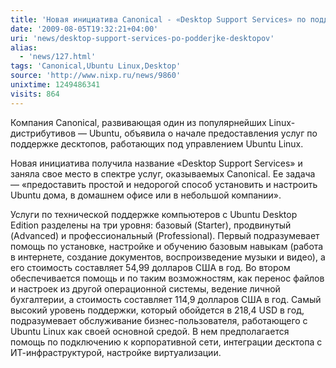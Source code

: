 ```yaml
---
title: 'Новая инициатива Canonical - «Desktop Support Services» по поддержке десктопов'
date: '2009-08-05T19:32:21+04:00'
uri: 'news/desktop-support-services-po-podderjke-desktopov'
alias: 
  - 'news/127.html'
tags: 'Canonical,Ubuntu Linux,Desktop'
source: 'http://www.nixp.ru/news/9860'
unixtime: 1249486341
visits: 864
---
```

Компания Canonical, развивающая один из популярнейших Linux-дистрибутивов — Ubuntu, объявила о начале предоставления услуг по поддержке десктопов, работающих под управлением Ubuntu Linux.

Новая инициатива получила название «Desktop Support Services» и заняла свое место в спектре услуг, оказываемых Canonical. Ее задача — «предоставить простой и недорогой способ установить и настроить Ubuntu дома, в домашнем офисе или в небольшой компании».

Услуги по технической поддержке компьютеров с Ubuntu Desktop Edition разделены на три уровня: базовый (Starter), продвинутый (Advanced) и профессиональный (Professional). Первый подразумевает помощь по установке, настройке и обучению базовым навыкам (работа в интернете, создание документов, воспроизведение музыки и видео), а его стоимость составляет 54,99 долларов США в год. Во втором обеспечивается помощь и по таким возможностям, как перенос файлов и настроек из другой операционной системы, ведение личной бухгалтерии, а стоимость составляет 114,9 долларов США в год. Самый высокий уровень поддержки, который обойдется в 218,4 USD в год, подразумевает обслуживание бизнес-пользователя, работающего с Ubuntu Linux как своей основной средой. В нем предполагается помощь по подключению к корпоративной сети, интеграции десктопа с ИТ-инфраструктурой, настройке виртуализации.
